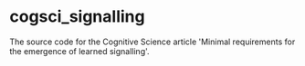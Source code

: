 # cogsci_signalling
The source code for the Cognitive Science article 'Minimal requirements for the emergence of learned signalling'.
